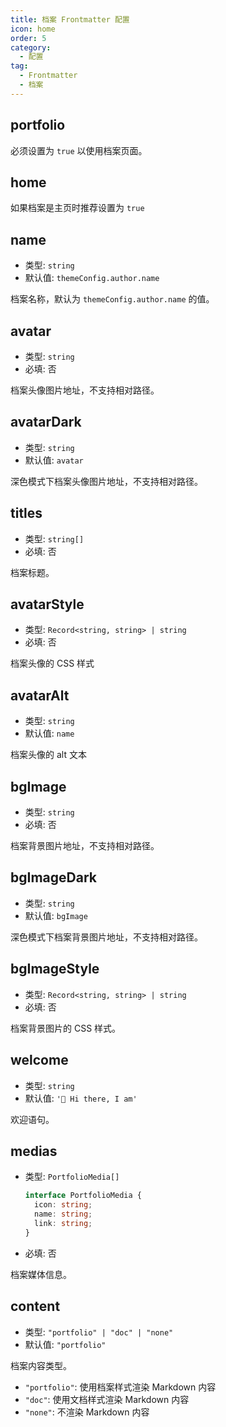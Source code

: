 ```yaml
---
title: 档案 Frontmatter 配置
icon: home
order: 5
category:
  - 配置
tag:
  - Frontmatter
  - 档案
---
```


## portfolio

必须设置为 `true` 以使用档案页面。

## home

如果档案是主页时推荐设置为 `true`

## name

- 类型: `string`
- 默认值: `themeConfig.author.name`

档案名称，默认为 `themeConfig.author.name` 的值。

## avatar

- 类型: `string`
- 必填: 否

档案头像图片地址，不支持相对路径。

## avatarDark

- 类型: `string`
- 默认值: `avatar`

深色模式下档案头像图片地址，不支持相对路径。

## titles

- 类型: `string[]`
- 必填: 否

档案标题。

## avatarStyle

- 类型: `Record<string, string> | string`
- 必填: 否

档案头像的 CSS 样式

## avatarAlt

- 类型: `string`
- 默认值: `name`

档案头像的 alt 文本

## bgImage

- 类型: `string`
- 必填: 否

档案背景图片地址，不支持相对路径。

## bgImageDark

- 类型: `string`
- 默认值: `bgImage`

深色模式下档案背景图片地址，不支持相对路径。

## bgImageStyle

- 类型: `Record<string, string> | string`
- 必填: 否

档案背景图片的 CSS 样式。

## welcome

- 类型: `string`
- 默认值: `'👋 Hi there, I am'`

欢迎语句。

## medias

- 类型: `PortfolioMedia[]`

  ```ts
  interface PortfolioMedia {
    icon: string;
    name: string;
    link: string;
  }
  ```

- 必填: 否

档案媒体信息。

## content

- 类型: `"portfolio" | "doc" | "none"`
- 默认值: `"portfolio"`

档案内容类型。

- `"portfolio"`: 使用档案样式渲染 Markdown 内容
- `"doc"`: 使用文档样式渲染 Markdown 内容
- `"none"`: 不渲染 Markdown 内容
